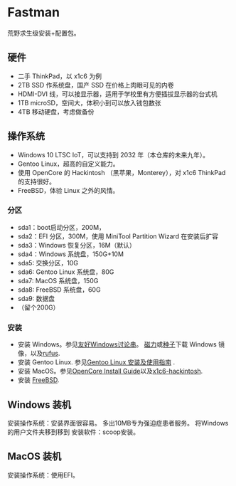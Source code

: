 # Fastman

荒野求生级安装+配置包。

## 硬件

- 二手 ThinkPad，以 x1c6 为例
- 2TB SSD 作系统盘，国产 SSD 在价格上肉眼可见的内卷
- HDMI-DVI 线，可以接显示器，适用于学校里有方便插拔显示器的台式机
- 1TB microSD，空间大，体积小到可以放入钱包数张
- 4TB 移动硬盘，考虑做备份

## 操作系统

- Windows 10 LTSC IoT，可以支持到 2032 年（本仓库的未来九年）。
- Gentoo Linux，超高的自定义能力。
- 使用 OpenCore 的 Hackintosh （黑苹果，Monterey），对 x1c6 ThinkPad 的支持很好。
- FreeBSD，体验 Linux 之外的风情。

### 分区

- sda1：boot启动分区，200M，
- sda2：EFI 分区，300M，使用 MiniTool Partition Wizard 在安装后扩容
- sda3：Windows 恢复分区，16M（默认）
- sda4：Windows 系统盘，150G+10M
- sda5: 交换分区，10G
- sda6: Gentoo Linux 系统盘，80G
- sda7: MacOS 系统盘，150G
- sda8: FreeBSD 系统盘，60G
- sda9: 数据盘
- （留个200G）

### 安装

- 安装 Windows。参见[友好Windows讨论串](https://rentry.org/fwt)。
  [磁力](magnet:?xt=urn:btih:29e10fd1688e053aa6a311c31847503ba730772e&dn=Microsoft+Windows+10+IoT+Enterprise+LTSC+2021,+Version+21H2+-+%D0%9E%D1%80%D0%B8%D0%B3%D0%B8%D0%BD%D0%B0%D0%BB%D1%8C%D0%BD%D1%8B%D0%B5+%D0%BE%D0%B1%D1%80%D0%B0%D0%B7%D1%8B+%D0%BE%D1%82+Microsoft+MSDN+%5BEn%5D&tr=udp://tracker.openbittorrent.com:80&tr=udp://tracker.opentrackr.org:1337/announce)或[种子](https://isofiles.bd581e55.workers.dev/Windows%2010/Windows%2010%20Enterprise%20LTSC%202021/)下载 Windows 镜像，以及[rufus](https://rufus.ie/en/).
- 安装 Gentoo Linux. 参见[Gentoo Linux 安装及使用指南](https://bitbili.net/gentoo-linux-installation-and-usage-tutorial.html)
.
- 安装 MacOS。参见[OpenCore Install Guide](https://dortania.github.io/OpenCore-Install-Guide/)以及[x1c6-hackintosh](https://tylernguyen.github.io/x1c6-hackintosh/).
- 安装 [FreeBSD](https://www.freebsd.org/).

## Windows 装机

安装操作系统：安装界面很容易。
多出10MB专为强迫症患者服务。
将Windows的用户文件夹移到移到
安装软件：scoop安装。

## MacOS 装机

安装操作系统：使用EFI。